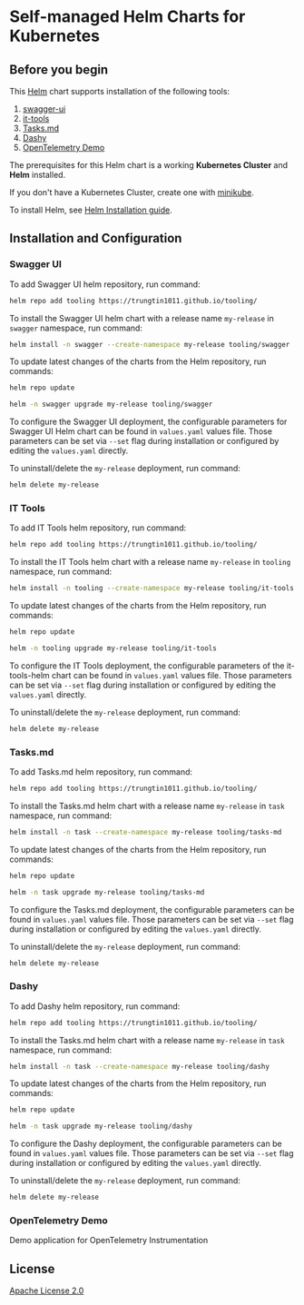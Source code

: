 # Self-managed Helm Charts for Kubernetes

## Before you begin

This [Helm](https://github.com/kubernetes/helm) chart supports installation of the following tools:
1. [swagger-ui](https://github.com/swagger-api/swagger-ui)
2. [it-tools](https://github.com/CorentinTh/it-tools)
3. [Tasks.md](https://github.com/BaldissaraMatheus/Tasks.md)
4. [Dashy](https://github.com/lissy93/dashy)
5. [OpenTelemetry Demo](https://github.com/Trungtin1011/opentelemetry-demo)


The prerequisites for this Helm chart is a working **Kubernetes Cluster** and **Helm** installed.

If you don't have a Kubernetes Cluster, create one with [minikube](https://minikube.sigs.k8s.io/docs/start/).

To install Helm, see [Helm Installation guide](https://helm.sh/docs/intro/install/).


## Installation and Configuration

### Swagger UI

To add Swagger UI helm repository, run command:

```bash
helm repo add tooling https://trungtin1011.github.io/tooling/
```


To install the Swagger UI helm chart with a release name `my-release` in `swagger` namespace, run command:

```bash
helm install -n swagger --create-namespace my-release tooling/swagger
```


To update latest changes of the charts from the Helm repository, run commands:
```bash
helm repo update

helm -n swagger upgrade my-release tooling/swagger
```

To configure the Swagger UI deployment, the configurable parameters for Swagger UI Helm chart can be found in `values.yaml` values file. Those parameters can be set via `--set` flag during installation or configured by editing the `values.yaml` directly.


To uninstall/delete the `my-release` deployment, run command:

```bash
helm delete my-release
```


### IT Tools

To add IT Tools helm repository, run command:

```bash
helm repo add tooling https://trungtin1011.github.io/tooling/
```


To install the IT Tools helm chart with a release name `my-release` in `tooling` namespace, run command:

```bash
helm install -n tooling --create-namespace my-release tooling/it-tools
```


To update latest changes of the charts from the Helm repository, run commands:
```bash
helm repo update

helm -n tooling upgrade my-release tooling/it-tools
```


To configure the IT Tools deployment, the configurable parameters of the it-tools-helm chart can be found in `values.yaml` values file. Those parameters can be set via `--set` flag during installation or configured by editing the `values.yaml` directly.


To uninstall/delete the `my-release` deployment, run command:

```bash
helm delete my-release
```


### Tasks.md

To add Tasks.md helm repository, run command:

```bash
helm repo add tooling https://trungtin1011.github.io/tooling/
```


To install the Tasks.md helm chart with a release name `my-release` in `task` namespace, run command:

```bash
helm install -n task --create-namespace my-release tooling/tasks-md
```


To update latest changes of the charts from the Helm repository, run commands:
```bash
helm repo update

helm -n task upgrade my-release tooling/tasks-md
```

To configure the Tasks.md deployment, the configurable parameters can be found in `values.yaml` values file. Those parameters can be set via `--set` flag during installation or configured by editing the `values.yaml` directly.


To uninstall/delete the `my-release` deployment, run command:

```bash
helm delete my-release
```

### Dashy

To add Dashy helm repository, run command:

```bash
helm repo add tooling https://trungtin1011.github.io/tooling/
```


To install the Tasks.md helm chart with a release name `my-release` in `task` namespace, run command:

```bash
helm install -n task --create-namespace my-release tooling/dashy
```


To update latest changes of the charts from the Helm repository, run commands:
```bash
helm repo update

helm -n task upgrade my-release tooling/dashy
```

To configure the Dashy deployment, the configurable parameters can be found in `values.yaml` values file. Those parameters can be set via `--set` flag during installation or configured by editing the `values.yaml` directly.


To uninstall/delete the `my-release` deployment, run command:

```bash
helm delete my-release
```

### OpenTelemetry Demo

Demo application for OpenTelemetry Instrumentation


## License

[Apache License 2.0](/LICENSE)
